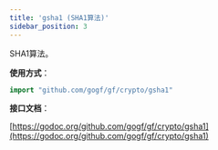 ```yaml
---
title: 'gsha1 (SHA1算法)'
sidebar_position: 3
---
```


SHA1算法。

**使用方式**：

```  go
import "github.com/gogf/gf/crypto/gsha1"

```

**接口文档**：

[https://godoc.org/github.com/gogf/gf/crypto/gsha1](https://godoc.org/github.com/gogf/gf/crypto/gsha1)